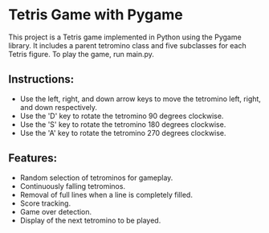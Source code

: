 # Tetris Game with Pygame

This project is a Tetris game implemented in Python using the Pygame library. It includes a parent tetromino class and five subclasses for each Tetris figure. To play the game, run main.py.

## Instructions:
- Use the left, right, and down arrow keys to move the tetromino left, right, and down respectively.
- Use the 'D' key to rotate the tetromino 90 degrees clockwise.
- Use the 'S' key to rotate the tetromino 180 degrees clockwise.
- Use the 'A' key to rotate the tetromino 270 degrees clockwise.

## Features:
- Random selection of tetrominos for gameplay.
- Continuously falling tetrominos.
- Removal of full lines when a line is completely filled.
- Score tracking.
- Game over detection.
- Display of the next tetromino to be played.

